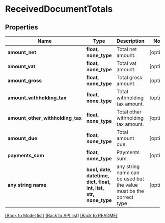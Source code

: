 # ReceivedDocumentTotals



## Properties
Name | Type | Description | Notes
------------ | ------------- | ------------- | -------------
**amount_net** | **float, none_type** | Total net amount. | [optional] 
**amount_vat** | **float, none_type** | Total vat amount. | [optional] 
**amount_gross** | **float, none_type** | Total gross amount. | [optional] 
**amount_withholding_tax** | **float, none_type** | Total withholding tax amount. | [optional] 
**amount_other_withholding_tax** | **float, none_type** | Total other withholding tax amount. | [optional] 
**amount_due** | **float, none_type** | Total amount due. | [optional] 
**payments_sum** | **float, none_type** | Payments sum. | [optional] 
**any string name** | **bool, date, datetime, dict, float, int, list, str, none_type** | any string name can be used but the value must be the correct type | [optional]

[[Back to Model list]](../README.md#documentation-for-models) [[Back to API list]](../README.md#documentation-for-api-endpoints) [[Back to README]](../README.md)


